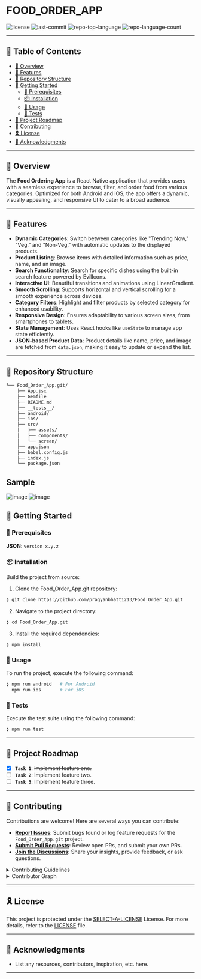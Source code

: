 # FOOD_ORDER_APP

<p align="left">
	<img src="https://img.shields.io/github/license/pragyanbhatt1213/Food_Order_App.git?style=flat&logo=opensourceinitiative&logoColor=white&color=0080ff" alt="license">
	<img src="https://img.shields.io/github/last-commit/pragyanbhatt1213/Food_Order_App.git?style=flat&logo=git&logoColor=white&color=0080ff" alt="last-commit">
	<img src="https://img.shields.io/github/languages/top/pragyanbhatt1213/Food_Order_App.git?style=flat&color=0080ff" alt="repo-top-language">
	<img src="https://img.shields.io/github/languages/count/pragyanbhatt1213/Food_Order_App.git?style=flat&color=0080ff" alt="repo-language-count">
</p>

---

## 🔗 Table of Contents

- [📍 Overview](#-overview)
- [👾 Features](#-features)
- [📂 Repository Structure](#-repository-structure)
- [🚀 Getting Started](#-getting-started)
    - [🔖 Prerequisites](#-prerequisites)
    - [📦 Installation](#-installation)
    - [🤖 Usage](#-usage)
    - [🧪 Tests](#-tests)
- [📌 Project Roadmap](#-project-roadmap)
- [🤝 Contributing](#-contributing)
- [🎗 License](#-license)
- [🙌 Acknowledgments](#-acknowledgments)

---

## 📍 Overview

The **Food Ordering App** is a React Native application that provides users with a seamless experience to browse, filter, and order food from various categories. Optimized for both Android and iOS, the app offers a dynamic, visually appealing, and responsive UI to cater to a broad audience.

---

## 👾 Features

- **Dynamic Categories**: Switch between categories like "Trending Now," "Veg," and "Non-Veg," with automatic updates to the displayed products.
- **Product Listing**: Browse items with detailed information such as price, name, and an image.
- **Search Functionality**: Search for specific dishes using the built-in search feature powered by EvilIcons.
- **Interactive UI**: Beautiful transitions and animations using LinearGradient.
- **Smooth Scrolling**: Supports horizontal and vertical scrolling for a smooth experience across devices.
- **Category Filters**: Highlight and filter products by selected category for enhanced usability.
- **Responsive Design**: Ensures adaptability to various screen sizes, from smartphones to tablets.
- **State Management**: Uses React hooks like `useState` to manage app state efficiently.
- **JSON-based Product Data**: Product details like name, price, and image are fetched from `data.json`, making it easy to update or expand the list.

---

## 📂 Repository Structure

```sh
└── Food_Order_App.git/
    ├── App.jsx
    ├── Gemfile
    ├── README.md
    ├── __tests__/
    ├── android/
    ├── ios/
    ├── src/
    │   ├── assets/
    │   ├── components/
    │   └── screen/
    ├── app.json
    ├── babel.config.js
    ├── index.js
    └── package.json
```
## Sample

![image](https://github.com/user-attachments/assets/a1a01391-244f-4300-933b-b71fd50469bf)                ![image](https://github.com/user-attachments/assets/aaaf62b5-4626-4704-8628-15ffa63c1e1b)


## 🚀 Getting Started

### 🔖 Prerequisites

**JSON**: `version x.y.z`

### 📦 Installation

Build the project from source:

1. Clone the Food_Order_App.git repository:
```sh
❯ git clone https://github.com/pragyanbhatt1213/Food_Order_App.git
```

2. Navigate to the project directory:
```sh
❯ cd Food_Order_App.git
```

3. Install the required dependencies:
```sh
❯ npm install

```

### 🤖 Usage

To run the project, execute the following command:

```sh
❯ npm run android   # For Android
  npm run ios       # For iOS

```

### 🧪 Tests

Execute the test suite using the following command:

```sh
❯ npm run test

```

---

## 📌 Project Roadmap

- [X] **`Task 1`**: <strike>Implement feature one.</strike>
- [ ] **`Task 2`**: Implement feature two.
- [ ] **`Task 3`**: Implement feature three.

---

## 🤝 Contributing

Contributions are welcome! Here are several ways you can contribute:

- **[Report Issues](https://github.com/pragyanbhatt1213/Food_Order_App.git/issues)**: Submit bugs found or log feature requests for the `Food_Order_App.git` project.
- **[Submit Pull Requests](https://github.com/pragyanbhatt1213/Food_Order_App.git/blob/main/CONTRIBUTING.md)**: Review open PRs, and submit your own PRs.
- **[Join the Discussions](https://github.com/pragyanbhatt1213/Food_Order_App.git/discussions)**: Share your insights, provide feedback, or ask questions.

<details closed>
<summary>Contributing Guidelines</summary>

1. **Fork the Repository**: Start by forking the project repository to your github account.
2. **Clone Locally**: Clone the forked repository to your local machine using a git client.
   ```sh
   git clone https://github.com/pragyanbhatt1213/Food_Order_App.git
   ```
3. **Create a New Branch**: Always work on a new branch, giving it a descriptive name.
   ```sh
   git checkout -b new-feature-x
   ```
4. **Make Your Changes**: Develop and test your changes locally.
5. **Commit Your Changes**: Commit with a clear message describing your updates.
   ```sh
   git commit -m 'Implemented new feature x.'
   ```
6. **Push to github**: Push the changes to your forked repository.
   ```sh
   git push origin new-feature-x
   ```
7. **Submit a Pull Request**: Create a PR against the original project repository. Clearly describe the changes and their motivations.
8. **Review**: Once your PR is reviewed and approved, it will be merged into the main branch. Congratulations on your contribution!
</details>

<details closed>
<summary>Contributor Graph</summary>
<br>
<p align="left">
   <a href="https://github.com{/pragyanbhatt1213/Food_Order_App.git/}graphs/contributors">
      <img src="https://contrib.rocks/image?repo=pragyanbhatt1213/Food_Order_App.git">
   </a>
</p>
</details>

---

## 🎗 License

This project is protected under the [SELECT-A-LICENSE](https://choosealicense.com/licenses) License. For more details, refer to the [LICENSE](https://choosealicense.com/licenses/) file.

---

## 🙌 Acknowledgments

- List any resources, contributors, inspiration, etc. here.

---

